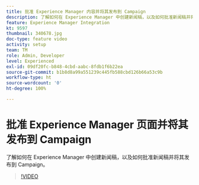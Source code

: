 ```yaml
---
title: 批准 Experience Manager 内容并将其发布到 Campaign
description: 了解如何在 Experience Manager 中创建新闻稿，以及如何批准新闻稿并将其发布到 Campaign。
feature: Experience Manager Integration
kt: 9597
thumbnail: 340678.jpg
doc-type: feature video
activity: setup
team: TM
role: Admin, Developer
level: Experienced
exl-id: 09df20fc-b848-4cbd-aabc-8fdb1f6b22ea
source-git-commit: b1b8d8a99a551239c445fb588cbd126b66a53c9b
workflow-type: ht
source-wordcount: '0'
ht-degree: 100%

---
```


# 批准 Experience Manager 页面并将其发布到 Campaign

了解如何在 Experience Manager 中创建新闻稿，以及如何批准新闻稿并将其发布到 Campaign。

>[!VIDEO](https://video.tv.adobe.com/v/340678?quality=12&learn=on)

